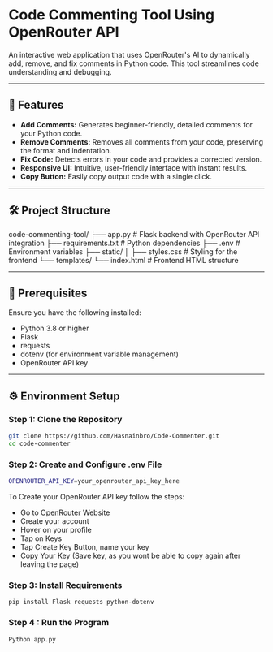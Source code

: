 # **Code Commenting Tool Using OpenRouter API**
An interactive web application that uses OpenRouter's AI to dynamically add, remove, and fix comments in Python code. This tool streamlines code understanding and debugging.

---

## 🚀 **Features**
- **Add Comments:** Generates beginner-friendly, detailed comments for your Python code.  
- **Remove Comments:** Removes all comments from your code, preserving the format and indentation.  
- **Fix Code:** Detects errors in your code and provides a corrected version.  
- **Responsive UI:** Intuitive, user-friendly interface with instant results.  
- **Copy Button:** Easily copy output code with a single click.  

---

## 🛠️ **Project Structure**
code-commenting-tool/ ├── app.py # Flask backend with OpenRouter API integration ├── requirements.txt # Python dependencies ├── .env # Environment variables ├── static/ │ ├── styles.css # Styling for the frontend └── templates/ └── index.html # Frontend HTML structure

---

## 📜 **Prerequisites**
Ensure you have the following installed:
- Python 3.8 or higher
- Flask
- requests
- dotenv (for environment variable management)
- OpenRouter API key

---

## ⚙️ **Environment Setup**

### Step 1: Clone the Repository
```bash
git clone https://github.com/Hasnainbro/Code-Commenter.git
cd code-commenter
```

### Step 2: Create and Configure .env File

```bash
OPENROUTER_API_KEY=your_openrouter_api_key_here
```
To Create your OpenRouter API key follow the steps:
- Go to [OpenRouter](https://openrouter.ai/) Website
- Create your account
- Hover on your profile
- Tap on Keys
- Tap Create Key Button, name your key
- Copy Your Key (Save key, as you wont be able to copy again after leaving the page)

### Step 3: Install Requirements 

```
pip install Flask requests python-dotenv
```

### Step 4 : Run the Program

```
Python app.py
```
